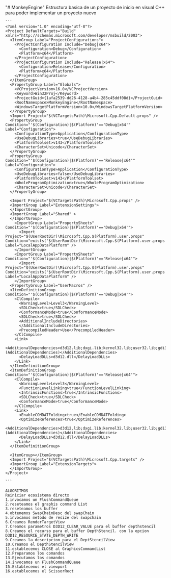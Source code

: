 "# MonkeyEngine" 
Estructura basica de un proyecto de inicio en visual C++ para poder implementar un proyecto nuevo
````
```
<?xml version="1.0" encoding="utf-8"?>
<Project DefaultTargets="Build" xmlns="http://schemas.microsoft.com/developer/msbuild/2003">
  <ItemGroup Label="ProjectConfigurations">
    <ProjectConfiguration Include="Debug|x64">
      <Configuration>Debug</Configuration>
      <Platform>x64</Platform>
    </ProjectConfiguration>
    <ProjectConfiguration Include="Release|x64">
      <Configuration>Release</Configuration>
      <Platform>x64</Platform>
    </ProjectConfiguration>
  </ItemGroup>
  <PropertyGroup Label="Globals">
    <VCProjectVersion>16.0</VCProjectVersion>
    <Keyword>Win32Proj</Keyword>
    <ProjectGuid>{1afa2539-dd26-4128-a4b4-285c45ddf08d}</ProjectGuid>
    <RootNamespace>MonkeyEngine</RootNamespace>
    <WindowsTargetPlatformVersion>10.0</WindowsTargetPlatformVersion>
  </PropertyGroup>
  <Import Project="$(VCTargetsPath)\Microsoft.Cpp.Default.props" />
  <PropertyGroup Condition="'$(Configuration)|$(Platform)'=='Debug|x64'" Label="Configuration">
    <ConfigurationType>Application</ConfigurationType>
    <UseDebugLibraries>true</UseDebugLibraries>
    <PlatformToolset>v143</PlatformToolset>
    <CharacterSet>Unicode</CharacterSet>
  </PropertyGroup>
  <PropertyGroup Condition="'$(Configuration)|$(Platform)'=='Release|x64'" Label="Configuration">
    <ConfigurationType>Application</ConfigurationType>
    <UseDebugLibraries>false</UseDebugLibraries>
    <PlatformToolset>v143</PlatformToolset>
    <WholeProgramOptimization>true</WholeProgramOptimization>
    <CharacterSet>Unicode</CharacterSet>
  </PropertyGroup>

  <Import Project="$(VCTargetsPath)\Microsoft.Cpp.props" />
  <ImportGroup Label="ExtensionSettings">
  </ImportGroup>
  <ImportGroup Label="Shared" >
  </ImportGroup>
    <ImportGroup Label="PropertySheets" Condition="'$(Configuration)|$(Platform)'=='Debug|x64'">
      <Import Project="$(UserRootDir)\Microsoft.Cpp.$(Platform).user.props" Condition="exists('$(UserRootDir)\Microsoft.Cpp.$(Platform).user.props')" Label="LocalAppDataPlatform" />
    </ImportGroup>
    <ImportGroup Label="PropertySheets" Condition="'$(Configuration)|$(Platform)'=='Release|x64'">
      <Import Project="$(UserRootDir)\Microsoft.Cpp.$(Platform).user.props" Condition="exists('$(UserRootDir)\Microsoft.Cpp.$(Platform).user.props')" Label="LocalAppDataPlatform" />
    </ImportGroup>
  <PropertyGroup Label="UserMacros" />
  <ItemDefinitionGroup Condition="'$(Configuration)|$(Platform)'=='Debug|x64'">
    <ClCompile>
      <WarningLevel>Level3</WarningLevel>
      <SDLCheck>true</SDLCheck>
	  <ConformanceMode>true</ConformanceMode>
	  <SDLCheck>true</SDLCheck>
      <AdditionalIncludeDirectories>
      </AdditionalIncludeDirectories>
      <PrecompiledHeader>Use</PrecompiledHeader>
    </ClCompile>
    <Link>
      <AdditionalDependencies>d3d12.lib;dxgi.lib;kernel32.lib;user32.lib;gdi32.lib;winspool.lib;comdlg32.lib;advapi32.lib;shell32.lib;ole32.lib;oleaut32.lib;uuid.lib;odbc32.lib;odbccp32.lib;%(AdditionalDependencies)</AdditionalDependencies>
      <DelayLoadDLLs>d3d12.dll</DelayLoadDLLs>
    </Link>
  </ItemDefinitionGroup>
  <ItemDefinitionGroup Condition="'$(Configuration)|$(Platform)'=='Release|x64'">
    <ClCompile>
      <WarningLevel>Level3</WarningLevel>
      <FunctionLevelLinking>true</FunctionLevelLinking>
      <IntrinsicFunctions>true</IntrinsicFunctions>
      <SDLCheck>true</SDLCheck>
      <ConformanceMode>true</ConformanceMode>
    </ClCompile>
    <Link>
      <EnableCOMDATFolding>true</EnableCOMDATFolding>
      <OptimizeReferences>true</OptimizeReferences>
      <AdditionalDependencies>d3d12.lib;dxgi.lib;kernel32.lib;user32.lib;gdi32.lib;winspool.lib;comdlg32.lib;advapi32.lib;shell32.lib;ole32.lib;oleaut32.lib;uuid.lib;odbc32.lib;odbccp32.lib;%(AdditionalDependencies)</AdditionalDependencies>
      <DelayLoadDLLs>d3d12.dll</DelayLoadDLLs>
    </Link>
  </ItemDefinitionGroup>

  <ItemGroup></ItemGroup>
  <Import Project="$(VCTargetsPath)\Microsoft.Cpp.targets" />
  <ImportGroup Label="ExtensionTargets">
  </ImportGroup>
</Project>

```
````

````
ALGORITMOS
Reiniciar ecosistema directx
1.invocamos un FlushCommandQueue
2.reseteamos el graphis command List
3.reseteamos los buffer
4.obtenemos SwapChainDesc del swapChain
5.invocamos metodo de resize del swapchain
6.Creamos RenderTargetView
7.Creamos parametros D3D12_CLEAR_VALUE para el buffer depthstencil
8.Creamos el recurso para el buffer DepthStencil. con la opcion D3D12_RESOURCE_STATE_DEPTH_WRITE
9.Creamos la descripcion para el DeptStencilView
10.Creamos el DepthStencilView
11.establecemos CLOSE al GraphicsCommandList
12.Preparamos los comandos 
13.Ejecutamos los comandos
14.invocamos un FlushCommandQueue
15.Establecemos el viewport
16.establecemos el ScissorRect
````
